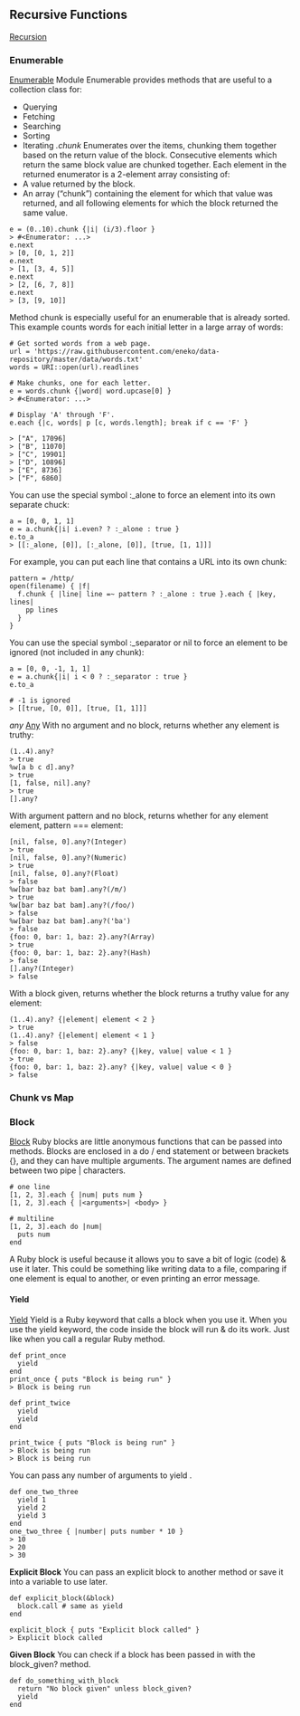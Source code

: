 ## Recursive Functions
[Recursion](https://www.rubyguides.com/2015/08/ruby-recursion-and-memoization/)

### Enumerable
[Enumerable](https://ruby-doc.org/core-3.1.2/Enumerable.html#method-i-chunk)
Module Enumerable provides methods that are useful to a collection class for:
* Querying
* Fetching
* Searching
* Sorting
* Iterating
*.chunk*
Enumerates over the items, chunking them together based on the return value of the block.
Consecutive elements which return the same block value are chunked together.
Each element in the returned enumerator is a 2-element array consisting of:
* A value returned by the block.
* An array (“chunk”) containing the element for which that value was returned, and all following elements for which the block returned the same value.
```
e = (0..10).chunk {|i| (i/3).floor }
> #<Enumerator: ...>
e.next
> [0, [0, 1, 2]]
e.next
> [1, [3, 4, 5]]
e.next
> [2, [6, 7, 8]]
e.next
> [3, [9, 10]]
```
Method chunk is especially useful for an enumerable that is already sorted. This example counts words for each initial letter in a large array of words:
```
# Get sorted words from a web page.
url = 'https://raw.githubusercontent.com/eneko/data-repository/master/data/words.txt'
words = URI::open(url).readlines

# Make chunks, one for each letter.
e = words.chunk {|word| word.upcase[0] }
> #<Enumerator: ...>

# Display 'A' through 'F'.
e.each {|c, words| p [c, words.length]; break if c == 'F' }

> ["A", 17096]
> ["B", 11070]
> ["C", 19901]
> ["D", 10896]
> ["E", 8736]
> ["F", 6860]
```
You can use the special symbol :_alone to force an element into its own separate chuck:
```
a = [0, 0, 1, 1]
e = a.chunk{|i| i.even? ? :_alone : true }
e.to_a
> [[:_alone, [0]], [:_alone, [0]], [true, [1, 1]]]
```
For example, you can put each line that contains a URL into its own chunk:
```
pattern = /http/
open(filename) { |f|
  f.chunk { |line| line =~ pattern ? :_alone : true }.each { |key, lines|
    pp lines
  }
}
```
You can use the special symbol :_separator or nil to force an element to be ignored (not included in any chunk):
```
a = [0, 0, -1, 1, 1]
e = a.chunk{|i| i < 0 ? :_separator : true }
e.to_a

# -1 is ignored
> [[true, [0, 0]], [true, [1, 1]]]
```
*any*
[Any](https://ruby-doc.org/core-3.1.2/Enumerable.html#method-i-any-3F)
With no argument and no block, returns whether any element is truthy:
```
(1..4).any?
> true
%w[a b c d].any?
> true
[1, false, nil].any?
> true
[].any?
```
With argument pattern and no block, returns whether for any element element, pattern === element:
```
[nil, false, 0].any?(Integer)
> true
[nil, false, 0].any?(Numeric)
> true
[nil, false, 0].any?(Float)
> false
%w[bar baz bat bam].any?(/m/)
> true
%w[bar baz bat bam].any?(/foo/)
> false
%w[bar baz bat bam].any?('ba')
> false
{foo: 0, bar: 1, baz: 2}.any?(Array)
> true
{foo: 0, bar: 1, baz: 2}.any?(Hash)
> false
[].any?(Integer)
> false
```
With a block given, returns whether the block returns a truthy value for any element:
```
(1..4).any? {|element| element < 2 }
> true
(1..4).any? {|element| element < 1 }
> false
{foo: 0, bar: 1, baz: 2}.any? {|key, value| value < 1 }
> true
{foo: 0, bar: 1, baz: 2}.any? {|key, value| value < 0 }
> false
```
### Chunk vs Map
### Block
[Block](https://www.rubyguides.com/2016/02/ruby-procs-and-lambdas/#Understanding_Ruby_Blocks)
Ruby blocks are little anonymous functions that can be passed into methods.
Blocks are enclosed in a do / end statement or between brackets {}, and they can have multiple arguments.
The argument names are defined between two pipe | characters.
```
# one line
[1, 2, 3].each { |num| puts num }
[1, 2, 3].each { |<arguments>| <body> }

# multiline
[1, 2, 3].each do |num|
  puts num
end
```
A Ruby block is useful because it allows you to save a bit of logic (code) & use it later.
This could be something like writing data to a file, comparing if one element is equal to another, or even printing an error message.

#### Yield
[Yield](https://www.rubyguides.com/2016/02/ruby-procs-and-lambdas/#Ruby_Yield_Keyword)
Yield is a Ruby keyword that calls a block when you use it. When you use the yield keyword, the code inside the block will run & do its work. Just like when you call a regular Ruby method.
```
def print_once
  yield
end
print_once { puts "Block is being run" }
> Block is being run

def print_twice
  yield
  yield
end

print_twice { puts "Block is being run" }
> Block is being run
> Block is being run
```
You can pass any number of arguments to yield .
```
def one_two_three
  yield 1
  yield 2
  yield 3
end
one_two_three { |number| puts number * 10 }
> 10
> 20
> 30
```
**Explicit Block**
You can pass an explicit block to another method or save it into a variable to use later.
```
def explicit_block(&block)
  block.call # same as yield
end

explicit_block { puts "Explicit block called" }
> Explicit block called
```
**Given Block**
You can check if a block has been passed in with the block_given? method.
```
def do_something_with_block
  return "No block given" unless block_given?
  yield
end
```
